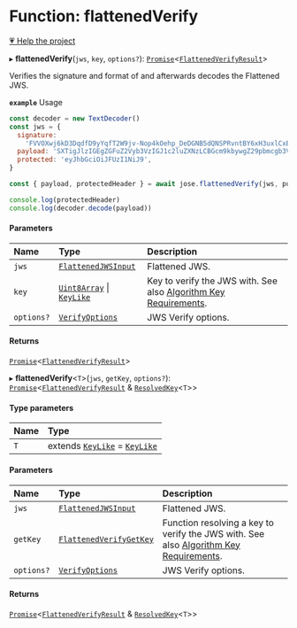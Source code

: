 # Function: flattenedVerify

[💗 Help the project](https://github.com/sponsors/panva)

▸ **flattenedVerify**(`jws`, `key`, `options?`): [`Promise`]( https://developer.mozilla.org/en-US/docs/Web/JavaScript/Reference/Global_Objects/Promise )<[`FlattenedVerifyResult`](../interfaces/types.FlattenedVerifyResult.md)\>

Verifies the signature and format of and afterwards decodes the Flattened JWS.

**`example`** Usage

```js
const decoder = new TextDecoder()
const jws = {
  signature:
    'FVVOXwj6kD3DqdfD9yYqfT2W9jv-Nop4kOehp_DeDGNB5dQNSPRvntBY6xH3uxlCxE8na9d_kyhYOcanpDJ0EA',
  payload: 'SXTigJlzIGEgZGFuZ2Vyb3VzIGJ1c2luZXNzLCBGcm9kbywgZ29pbmcgb3V0IHlvdXIgZG9vci4',
  protected: 'eyJhbGciOiJFUzI1NiJ9',
}

const { payload, protectedHeader } = await jose.flattenedVerify(jws, publicKey)

console.log(protectedHeader)
console.log(decoder.decode(payload))
```

#### Parameters

| Name | Type | Description |
| :------ | :------ | :------ |
| `jws` | [`FlattenedJWSInput`](../interfaces/types.FlattenedJWSInput.md) | Flattened JWS. |
| `key` | [`Uint8Array`]( https://developer.mozilla.org/en-US/docs/Web/JavaScript/Reference/Global_Objects/Uint8Array ) \| [`KeyLike`](../types/types.KeyLike.md) | Key to verify the JWS with. See also [Algorithm Key Requirements](https://github.com/panva/jose/issues/210). |
| `options?` | [`VerifyOptions`](../interfaces/types.VerifyOptions.md) | JWS Verify options. |

#### Returns

[`Promise`]( https://developer.mozilla.org/en-US/docs/Web/JavaScript/Reference/Global_Objects/Promise )<[`FlattenedVerifyResult`](../interfaces/types.FlattenedVerifyResult.md)\>

▸ **flattenedVerify**<`T`\>(`jws`, `getKey`, `options?`): [`Promise`]( https://developer.mozilla.org/en-US/docs/Web/JavaScript/Reference/Global_Objects/Promise )<[`FlattenedVerifyResult`](../interfaces/types.FlattenedVerifyResult.md) & [`ResolvedKey`](../interfaces/types.ResolvedKey.md)<`T`\>\>

#### Type parameters

| Name | Type |
| :------ | :------ |
| `T` | extends [`KeyLike`](../types/types.KeyLike.md) = [`KeyLike`](../types/types.KeyLike.md) |

#### Parameters

| Name | Type | Description |
| :------ | :------ | :------ |
| `jws` | [`FlattenedJWSInput`](../interfaces/types.FlattenedJWSInput.md) | Flattened JWS. |
| `getKey` | [`FlattenedVerifyGetKey`](../interfaces/jws_flattened_verify.FlattenedVerifyGetKey.md) | Function resolving a key to verify the JWS with. See also [Algorithm Key Requirements](https://github.com/panva/jose/issues/210). |
| `options?` | [`VerifyOptions`](../interfaces/types.VerifyOptions.md) | JWS Verify options. |

#### Returns

[`Promise`]( https://developer.mozilla.org/en-US/docs/Web/JavaScript/Reference/Global_Objects/Promise )<[`FlattenedVerifyResult`](../interfaces/types.FlattenedVerifyResult.md) & [`ResolvedKey`](../interfaces/types.ResolvedKey.md)<`T`\>\>
